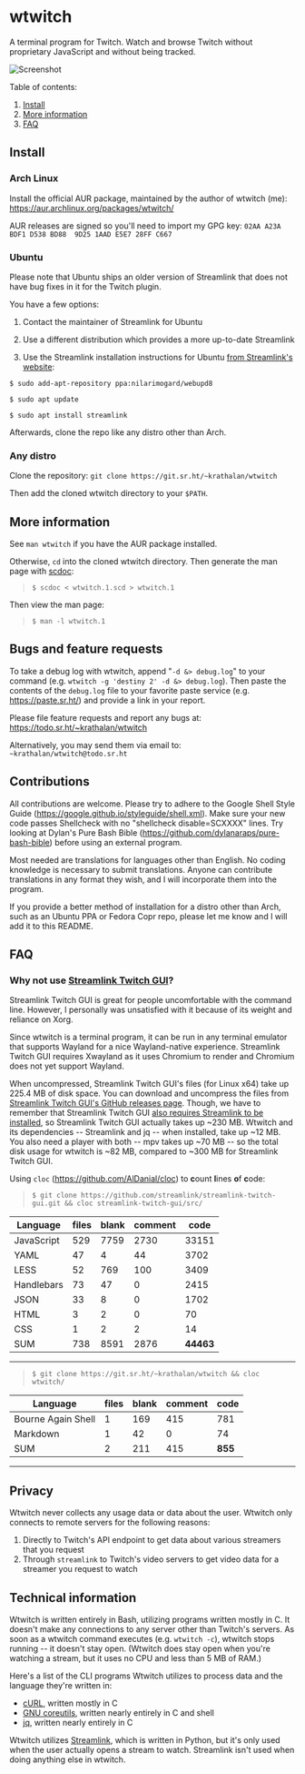 # wtwitch

A terminal program for Twitch. Watch and browse Twitch without proprietary JavaScript and without being tracked.

![Screenshot](https://i.imgur.com/nAWbrEg.jpg)

Table of contents:

1. [Install](https://git.sr.ht/~krathalan/wtwitch#install)
2. [More information](https://git.sr.ht/~krathalan/wtwitch#more-information)
3. [FAQ](https://git.sr.ht/~krathalan/wtwitch#faq)

## Install
### Arch Linux
Install the official AUR package, maintained by the author of wtwitch (me): https://aur.archlinux.org/packages/wtwitch/

AUR releases are signed so you'll need to import my GPG key:
`02AA A23A BDF1 D538 BD88  9D25 1AAD E5E7 28FF C667`

### Ubuntu
Please note that Ubuntu ships an older version of Streamlink that does not have bug fixes in it for the Twitch plugin.

You have a few options:

1. Contact the maintainer of Streamlink for Ubuntu

2. Use a different distribution which provides a more up-to-date Streamlink

3. Use the Streamlink installation instructions for Ubuntu [from Streamlink's website](https://streamlink.github.io/install.html):

```
$ sudo add-apt-repository ppa:nilarimogard/webupd8

$ sudo apt update

$ sudo apt install streamlink
```

Afterwards, clone the repo like any distro other than Arch.

### Any distro
Clone the repository: `git clone https://git.sr.ht/~krathalan/wtwitch`

Then add the cloned wtwitch directory to your `$PATH`.

## More information
See `man wtwitch` if you have the AUR package installed.

Otherwise, `cd` into the cloned wtwitch directory. Then generate the man page with [scdoc](https://git.sr.ht/~sircmpwn/scdoc/):

> `$ scdoc < wtwitch.1.scd > wtwitch.1`

Then view the man page:

> `$ man -l wtwitch.1`

## Bugs and feature requests
To take a debug log with wtwitch, append "`-d &> debug.log`" to your command (e.g. `wtwitch -g 'destiny 2' -d &> debug.log`). Then paste the contents of the `debug.log` file to your favorite paste service (e.g. https://paste.sr.ht/) and provide a link in your report.

Please file feature requests and report any bugs at: https://todo.sr.ht/~krathalan/wtwitch

Alternatively, you may send them via email to: `~krathalan/wtwitch@todo.sr.ht`

## Contributions
All contributions are welcome. Please try to adhere to the Google Shell Style Guide (https://google.github.io/styleguide/shell.xml). Make sure your new code passes Shellcheck with no "shellcheck disable=SCXXXX" lines. Try looking at Dylan's Pure Bash Bible (https://github.com/dylanaraps/pure-bash-bible) before using an external program.

Most needed are translations for languages other than English. No coding knowledge is necessary to submit translations. Anyone can contribute translations in any format they wish, and I will incorporate them into the program.

If you provide a better method of installation for a distro other than Arch, such as an Ubuntu PPA or Fedora Copr repo, please let me know and I will add it to this README.

## FAQ
### Why not use [Streamlink Twitch GUI](https://github.com/streamlink/streamlink-twitch-gui)?
Streamlink Twitch GUI is great for people uncomfortable with the command line. However, I personally was unsatisfied with it because of its weight and reliance on Xorg.

Since wtwitch is a terminal program, it can be run in any terminal emulator that supports Wayland for a nice Wayland-native experience. Streamlink Twitch GUI requires Xwayland as it uses Chromium to render and Chromium does not yet support Wayland.

When uncompressed, Streamlink Twitch GUI's files (for Linux x64) take up 225.4 MB of disk space. You can download and uncompress the files from [Streamlink Twitch GUI's GitHub releases page](https://github.com/streamlink/streamlink-twitch-gui/releases). Though, we have to remember that Streamlink Twitch GUI [also requires Streamlink to be installed](https://github.com/streamlink/streamlink-twitch-gui#download), so Streamlink Twitch GUI actually takes up ~230 MB. Wtwitch and its dependencies -- Streamlink and jq -- when installed, take up ~12 MB. You also need a player with both -- mpv takes up ~70 MB -- so the total disk usage for wtwitch is ~82 MB, compared to ~300 MB for Streamlink Twitch GUI.

Using `cloc` (https://github.com/AlDanial/cloc) to **c**ount **l**ines **o**f **c**ode:

> `$ git clone https://github.com/streamlink/streamlink-twitch-gui.git && cloc streamlink-twitch-gui/src/`

| Language | files | blank | comment | code |
| -------- | ----- | ----- | ------- | ---- |
| JavaScript | 529 | 7759 | 2730 | 33151 |
| YAML | 47 | 4 | 44 | 3702 |
| LESS | 52 | 769 | 100 | 3409 |
| Handlebars | 73 | 47 | 0 | 2415 |
| JSON | 33 | 8 | 0 | 1702 |
| HTML | 3 | 2 | 0 | 70 |
| CSS | 1 | 2 | 2 | 14 |
| SUM | 738 | 8591 | 2876 | **44463** |

---

> `$ git clone https://git.sr.ht/~krathalan/wtwitch && cloc wtwitch/`

| Language | files | blank | comment | code |
| -------- | ----- | ----- | ------- | ---- |
| Bourne Again Shell | 1 | 169 | 415 | 781 |
| Markdown | 1 | 42 | 0 | 74 |
| SUM | 2 | 211 | 415 | **855** |

---

## Privacy
Wtwitch never collects any usage data or data about the user. Wtwitch only connects to remote servers for the following reasons:

1. Directly to Twitch's API endpoint to get data about various streamers that you request
2. Through `streamlink` to Twitch's video servers to get video data for a streamer you request to watch

## Technical information
Wtwitch is written entirely in Bash, utilizing programs written mostly in C. It doesn't make any connections to any server other than Twitch's servers. As soon as a wtwitch command executes (e.g. `wtwitch -c`), wtwitch stops running -- it doesn't stay open. (Wtwitch does stay open when you're watching a stream, but it uses no CPU and less than 5 MB of RAM.)

Here's a list of the CLI programs Wtwitch utilizes to process data and the language they're written in:

- [cURL](https://github.com/curl/curl), written mostly in C
- [GNU coreutils](https://github.com/coreutils/coreutils), written nearly entirely in C and shell
- [jq](https://github.com/stedolan/jq), written nearly entirely in C

Wtwitch utilizes [Streamlink](https://github.com/streamlink/streamlink), which is written in Python, but it's only used when the user actually opens a stream to watch. Streamlink isn't used when doing anything else in wtwitch.
